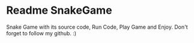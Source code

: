 # Readme SnakeGame
Snake Game with its source code,
Run Code, Play Game and Enjoy.
Don't forget to follow my github. :)

